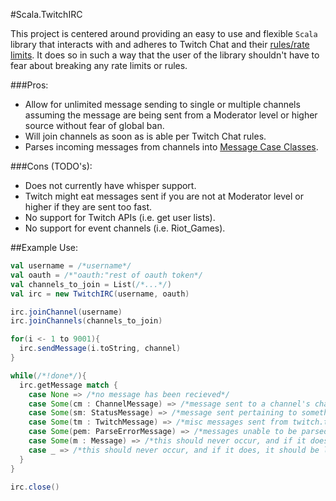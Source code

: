 #Scala.TwitchIRC

This project is centered around providing an easy to use and flexible `Scala` library that interacts with and adheres to Twitch Chat and their [rules/rate limits](https://github.com/justintv/Twitch-API/blob/master/IRC.md). It does so in such a way that the user of the library shouldn't have to fear about breaking any rate limits or rules.

###Pros:
- Allow for unlimited message sending to single or multiple channels assuming the message are being sent from a Moderator level or higher source without fear of global ban.
- Will join channels as soon as is able per Twitch Chat rules.
- Parses incoming messages from channels into [Message Case Classes](https://github.com/0Seren/Scala.TwitchIRC/blob/master/TwitchIRC/Message.scala).

###Cons (TODO's):
- Does not currently have whisper support.
- Twitch might eat messages sent if you are not at Moderator level or higher if they are sent too fast.
- No support for Twitch APIs (i.e. get user lists).
- No support for event channels (i.e. Riot_Games).

##Example Use:
```scala
val username = /*username*/
val oauth = /*"oauth:"rest of oauth token*/
val channels_to_join = List(/*...*/)
val irc = new TwitchIRC(username, oauth)

irc.joinChannel(username)
irc.joinChannels(channels_to_join)

for(i <- 1 to 9001){
  irc.sendMessage(i.toString, channel)
}

while(/*!done*/){
  irc.getMessage match {
    case None => /*no message has been recieved*/
    case Some(cm : ChannelMessage) => /*message sent to a channel's chat*/
    case Some(sm: StatusMessage) => /*message sent pertaining to something like "sub mode on"*/
    case Some(tm : TwitchMessage) => /*misc messages sent from twitch.tv*/
    case Some(pem: ParseErrorMessage) => /*messages unable to be parsed (should be logged and reported here)*/
    case Some(m : Message) => /*this should never occur, and if it does, it should be logged and reported here*/
    case _ => /*this should never occur, and if it does, it should be logged and reported here*/
  }
}

irc.close()
```
